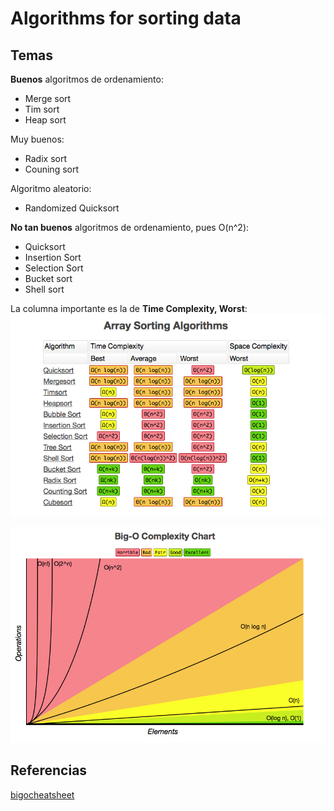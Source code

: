 # Algorithms for sorting data

## Temas

**Buenos** algoritmos de ordenamiento:

- Merge sort 
- Tim sort
- Heap sort  

Muy buenos:

- Radix sort
- Couning sort

Algoritmo aleatorio:

- Randomized Quicksort

**No tan buenos** algoritmos de ordenamiento, pues O(n^2):

- Quicksort  
- Insertion Sort
- Selection Sort
- Bucket sort
- Shell sort

La columna importante es la de **Time Complexity, Worst**:
![](tableBigO.png)

![](chartBigO.png)


## Referencias
[bigocheatsheet](http://bigocheatsheet.com)
